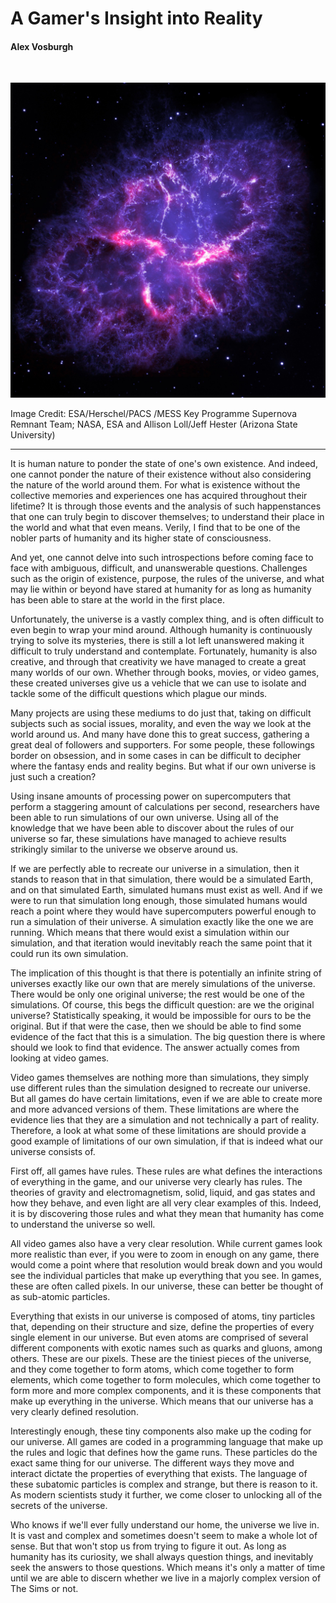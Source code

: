 # A Gamer's Insight into Reality

#### Alex Vosburgh
<br>

![Supernova](PIA17563.jpg)

Image Credit: ESA/Herschel/PACS /MESS Key Programme Supernova Remnant Team; NASA, ESA and Allison Loll/Jeff Hester (Arizona State University)

---


It is human nature to ponder the state of one's own existence. And indeed, one cannot ponder
the nature of their existence without also considering the nature of the world around them. For what is existence without the collective memories and experiences one has acquired throughout their lifetime? It is through those events and the analysis of such happenstances
that one can truly begin to discover themselves; to understand their place in the world and what that even means. Verily, I find that to be one of the nobler parts of humanity and its higher state of consciousness.

And yet, one cannot delve into such introspections before coming face to face with ambiguous,
difficult, and unanswerable questions. Challenges such as the origin of existence, purpose, the rules of the universe, and what may lie within or beyond have stared at humanity for as long as humanity has been able to stare at the world in the first place.

Unfortunately, the universe is a vastly complex thing, and is often difficult to even begin
to wrap your mind around. Although humanity is continuously trying to solve its mysteries, there is still a lot left unanswered making it difficult to truly understand and contemplate. Fortunately, humanity is also creative, and through that creativity we have managed to create a great many worlds of our own. Whether through books, movies, or video games, these created universes give us a vehicle that we can use to isolate and tackle some of the difficult questions which plague our minds.

Many projects are using these mediums to do just that, taking on difficult subjects such as
social issues, morality, and even the way we look at the world around us. And many have
done this to great success, gathering a great deal of followers and supporters. For some
people, these followings border on obsession, and in some cases in can be difficult to decipher where the fantasy ends and reality begins. But what if our own universe is just such a creation?

Using insane amounts of processing power on supercomputers that perform a staggering amount of calculations per second, researchers have been able to run simulations of our own universe. Using all of the knowledge that we have been able to discover about the rules of our universe so far, these simulations have managed to achieve results strikingly similar to the universe we observe around us.

If we are perfectly able to recreate our universe in a simulation, then it stands to reason
that in that simulation, there would be a simulated Earth, and on that simulated Earth, simulated humans must exist as well. And if we were to run that simulation long enough,
those simulated humans would reach a point where they would have supercomputers powerful enough to run a simulation of their universe. A simulation exactly like the one we are running. Which means that there would exist a simulation within our simulation, and that iteration would inevitably reach the same point that it could run its own simulation.

The implication of this thought is that there is potentially an infinite string of universes
exactly like our own that are merely simulations of the universe. There would be only one original universe; the rest would be one of the simulations. Of course, this begs the
difficult question: are we the original universe? Statistically speaking, it would be impossible for ours to be the original. But if that were the case, then we should be able to find some evidence of the fact that this is a simulation. The big question there is where should we look to find that evidence. The answer actually comes from looking at video games.

Video games themselves are nothing more than simulations, they simply use different rules than the simulation designed to recreate our universe. But all games do have certain limitations, even if we are able to create more and more advanced versions of them. These limitations are where the evidence lies that they are a simulation and not technically a part of reality. Therefore, a look at what some of these limitations are should provide a good example of limitations of our own simulation, if that is indeed what our universe consists of.

First off, all games have rules. These rules are what defines the interactions of everything in
the game, and our universe very clearly has rules. The theories of gravity and electromagnetism, solid, liquid, and gas states and how they behave, and even light are all very clear examples of this. Indeed, it is by discovering those rules and what they mean that humanity has come to understand the universe so well.

All video games also have a very clear resolution. While current games look more realistic than ever, if you were to zoom in enough on any game, there would come a point where that resolution would break down and you would see the individual particles that make up everything that you see. In games, these are often called pixels. In our universe, these can better be thought of as sub-atomic particles.

Everything that exists in our universe is composed of atoms, tiny particles that, depending on their structure and size, define the properties of every single element in our universe. But even atoms are comprised of several different components with exotic names such as quarks and gluons, among others. These are our pixels. These are the tiniest pieces of the universe, and they come together to form atoms, which come together to form elements, which come together to form molecules, which come together to form more and more complex components, and it is these
components that make up everything in the universe. Which means that our universe has a very clearly defined resolution.

Interestingly enough, these tiny components also make up the coding for our universe. All games are coded in a programming language that make up the rules and logic that defines how the game runs. These particles do the exact same thing for our universe. The different ways they move and interact dictate the properties of everything that exists. The language of these subatomic particles is complex and strange, but there is reason to it. As modern scientists study it further, we come closer to unlocking all of the secrets of the universe.

Who knows if we'll ever fully understand our home, the universe we live in. It is vast and complex and sometimes doesn't seem to make a whole lot of sense. But that won't stop us from trying to figure it out. As long as humanity has its curiosity, we shall always question
things, and inevitably seek the answers to those questions. Which means it's only a matter of time until we are able to discern whether we live in a majorly complex version of The Sims or not. 